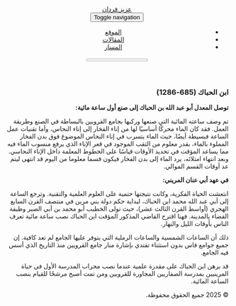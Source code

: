 <!doctype html> <html lang="ar" dir="rtl"> <head> <meta charset="utf-8"> <meta name="viewport" content="width=device-width, initial-scale=1, shrink-to-fit=no"> <meta http-equiv="X-UA-Compatible" content="IE=edge"> <title> المعدل أبو عبد الله بن الحباك | عزيز فردان </title> <meta name="author" content="عزيز فردان"> <meta name="description" content="أول صانع مغربي للساعات المائية"> <meta name="keywords" content="jekyll, jekyll-theme, academic-website, portfolio-website"> <link rel="stylesheet" href="/assets/css/bootstrap.min.css?a4b3f509e79c54a512b890d73235ef04"> <link rel="stylesheet" href="https://cdn.jsdelivr.net/npm/mdbootstrap@4.20.0/css/mdb.min.css" integrity="sha256-jpjYvU3G3N6nrrBwXJoVEYI/0zw8htfFnhT9ljN3JJw=" crossorigin="anonymous"> <link defer rel="stylesheet" href="/assets/css/academicons.min.css?f0b7046b84e425c55f3463ac249818f5"> <link defer rel="stylesheet" href="/assets/css/scholar-icons.css?62b2ac103a88034e6882a5be5f3e2772"> <link defer rel="stylesheet" type="text/css" href="https://fonts.googleapis.com/css?family=Roboto:300,400,500,700|Roboto+Slab:100,300,400,500,700|Material+Icons&display=swap"> <link rel="stylesheet" href="https://fonts.googleapis.com/css2?family=Amiri&display=swap"> <link rel="stylesheet" href="https://fonts.googleapis.com/css2?family=Cairo:wght@400;700&display=swap"> <link rel="stylesheet" href="https://fonts.googleapis.com/css2?family=Tajawal:wght@400;700&display=swap"> <link rel="stylesheet" href="https://fonts.googleapis.com/css2?family=Noto+Sans+Arabic:wght@400;700&display=swap"> <link rel="stylesheet" href="https://fonts.googleapis.com/css2?family=Scheherazade+New:wght@400;700&display=swap"> <link rel="stylesheet" href="https://fonts.googleapis.com/css2?family=Vazirmatn:wght@100;200;300;400;500;600;700;800;900&display=swap"> <link rel="stylesheet" href="https://fonts.googleapis.com/css2?family=Almarai:wght@400;700&display=swap"> <link defer rel="stylesheet" href="/assets/css/jekyll-pygments-themes-github.css?591dab5a4e56573bf4ef7fd332894c99" media="" id="highlight_theme_light"> <link rel="shortcut icon" href="/assets/img/profile.png?abbf6a3ad26ce3676f99760e59850491"> <link rel="stylesheet" href="/assets/css/main.css?d41d8cd98f00b204e9800998ecf8427e"> <link rel="canonical" href="https://fardane.com/people/al-mghrbi.md"> <script src="/assets/js/theme.js?9a0c749ec5240d9cda97bc72359a72c0"></script> </head> <body class="fixed-top-nav sticky-bottom-footer"> <header> <nav id="navbar" class="navbar navbar-light navbar-expand-md grey lighten-5 z-depth-1 navbar-light fixed-top" role="navigation"> <div class="container d-flex justify-content-between"> <div class="d-flex order-1"> <div class="navbar-brand social"> <a href="mailto:%61%7A%69%7A.%66%61%72%64%61%6E%65@%67%6D%61%69%6C.%63%6F%6D" title="email"><i class="fab fa-google"></i></a> <a href="https://www.linkedin.com/in/aziz-fardane-gis1948" title="LinkedIn"><i class="fa-brands fa-linkedin"></i></a> <a href="https://wa.me/+212 641 105 123" title="whatsapp"><i class="fa-brands fa-whatsapp"></i></a> <a href="tel:+212 641 105 123" title="phone"><i class="fas fa-phone"></i></a> </div> </div> <div class="d-flex order-2 flex-grow-1 justify-content-center"> <a class="navbar-brand title font-weight-lighter" href="/"> عزيز فردان </a> </div> <div class="d-flex order-3"> <button class="navbar-toggler collapsed ml-auto" type="button" data-toggle="collapse" data-target="#navbarNav" aria-controls="navbarNav" aria-expanded="false" aria-label="Toggle navigation"> <span class="sr-only">Toggle navigation</span> <span class="icon-bar top-bar"></span> <span class="icon-bar middle-bar"></span> <span class="icon-bar bottom-bar"></span> </button> </div> </div> <div class="collapse navbar-collapse text-right" id="navbarNav"> <ul class="navbar-nav ml-auto flex-nowrap"> <li class="nav-item "> <a class="nav-link" href="/">الموقع </a> </li> <li class="nav-item "> <a class="nav-link" href="/blog/">المقالات </a> </li> <li class="nav-item "> <a class="nav-link" href="/teaching/">المسار </a> </li> </ul> </div> </nav> <progress id="progress" value="0"> <div class="progress-container"> <span class="progress-bar"></span> </div> </progress> </header> <div class="container mt-5" role="main"> <div dir="rtl" align="right"> <h3 id="ابن-الحباك-685-1286">ابن الحباك (685-1286)</h3> <p><strong>توصل المعدل أبو عبد الله بن الحباك إلى صنع أول ساعة مائية:</strong></p> <p>تم وصف ساعته المائية التي صنعها وركبها بجامع القرويين بالبساطة في الصنع وطريقة العمل. فقد كان الماء محركًا أساسيًا لها من إناء الفخار إلى إناء النحاس، وأما تقنيات عمل الساعة فبسيطة أيضًا، حيث الماء يتسرب في إناء النحاس الموضوع فوق بدن الفخار المملوء بالماء، بقدر معلوم من الثقب الموجود في قعر الإناء الذي يرفع منسوب الماء فيه مما يساعد المؤقت في تحديد الأوقات قياسًا على الخطوط المعلمة داخل الإناء النحاسي. وبعد انتهاء امتلائه، يرد الماء إلى بدن الفخار فيكون قسما معلوما من اليوم قد انتهى ليتم عد أوقات القسم الموالي.</p> <p><strong>في عهد أبي عنان المريني:</strong></p> <p>انتعشت الحياة الفكرية، وكانت نتيجتها حتمية على العلوم العلمية والتقنية. وترجع الساعة إلى أبي عبد الله محمد ابن الحباك، لبداية حكم دولة بني مرين في منتصف القرن السابع الهجري (أواسط القرن الثالث عشر)، حيث تولى الخطيب أبو محمد بن أبي الصبر وظيفة القضاء بالمدينة. فهنا اقترح القاضي المذكور المؤقت ابن الحباك نصب ساعة مائية تعرف الناس بأوقات الليل والنهار.</p> <p>ذلك أن الساعات الشمسية والساعات الرملية التي يتوفر عليها الجامع لم تعد كافية. إن جميع جوامع فاس بدون استثناء تقتدي بإشارة منار جامع القرويين منذ التاريخ الذي أسس فيه الجامع.</p> <p>قد برهن ابن الحباك على مقدرة علمية عندما نصب محراب المدرسة الأول في حياة المرينيين بمدرسة الصفاريين المجاورة للقرويين ومن تمت أصبح مرشحًا للقيام بنصب الساعة المائية.</p> </div> </div> <footer class="sticky-bottom bg-brown mt-5 text-white py-3" role="contentinfo"> <div class="container text-center"> &copy; 2025 جميع الحقوق محفوظة. </div> </footer> <script src="https://cdn.jsdelivr.net/npm/jquery@3.6.0/dist/jquery.min.js" integrity="sha256-/xUj+3OJU5yExlq6GSYGSHk7tPXikynS7ogEvDej/m4=" crossorigin="anonymous"></script> <script src="/assets/js/bootstrap.bundle.min.js"></script> <script src="https://cdn.jsdelivr.net/npm/mdbootstrap@4.20.0/js/mdb.min.js" integrity="sha256-NdbiivsvWt7VYCt6hYNT3h/th9vSTL4EDWeGs5SN3DA=" crossorigin="anonymous"></script> <script defer src="https://cdn.jsdelivr.net/npm/masonry-layout@4.2.2/dist/masonry.pkgd.min.js" integrity="sha256-Nn1q/fx0H7SNLZMQ5Hw5JLaTRZp0yILA/FRexe19VdI=" crossorigin="anonymous"></script> <script defer src="https://cdn.jsdelivr.net/npm/imagesloaded@5.0.0/imagesloaded.pkgd.min.js" integrity="sha256-htrLFfZJ6v5udOG+3kNLINIKh2gvoKqwEhHYfTTMICc=" crossorigin="anonymous"></script> <script defer src="/assets/js/masonry.js?a0db7e5d5c70cc3252b3138b0c91dcaf" type="text/javascript"></script> <script defer src="https://cdn.jsdelivr.net/npm/medium-zoom@1.1.0/dist/medium-zoom.min.js" integrity="sha256-ZgMyDAIYDYGxbcpJcfUnYwNevG/xi9OHKaR/8GK+jWc=" crossorigin="anonymous"></script> <script defer src="/assets/js/zoom.js?85ddb88934d28b74e78031fd54cf8308"></script> <script src="/assets/js/no_defer.js?2781658a0a2b13ed609542042a859126"></script> <script defer src="/assets/js/common.js?e0514a05c5c95ac1a93a8dfd5249b92e"></script> <script defer src="/assets/js/copy_code.js?12775fdf7f95e901d7119054556e495f" type="text/javascript"></script> <script defer src="/assets/js/jupyter_new_tab.js?d9f17b6adc2311cbabd747f4538bb15f"></script> <script async src="https://www.googletagmanager.com/gtag/js?id=G-R1716GKK3Q"></script> <script defer src="/assets/js/google-analytics-setup.js?12374742c4b1801ba82226e617af7e2d"></script> <script defer src="/assets/js/progress-bar.js?2f30e0e6801ea8f5036fa66e1ab0a71a" type="text/javascript"></script> <script src="/assets/js/vanilla-back-to-top.min.js?f40d453793ff4f64e238e420181a1d17"></script> <script>
    addBackToTop();
  </script> </body> </html>